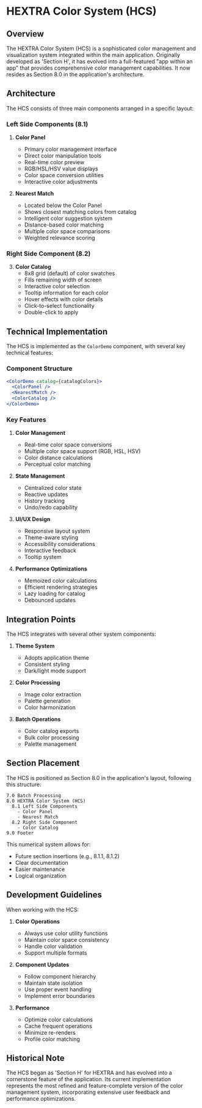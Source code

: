 # HEXTRA Color System (HCS)

## Overview

The HEXTRA Color System (HCS) is a sophisticated color management and visualization system integrated within the main application. Originally developed as 'Section H', it has evolved into a full-featured "app within an app" that provides comprehensive color management capabilities. It now resides as Section 8.0 in the application's architecture.

## Architecture

The HCS consists of three main components arranged in a specific layout:

### Left Side Components (8.1)
1. **Color Panel**
   - Primary color management interface
   - Direct color manipulation tools
   - Real-time color preview
   - RGB/HSL/HSV value displays
   - Color space conversion utilities
   - Interactive color adjustments

2. **Nearest Match**
   - Located below the Color Panel
   - Shows closest matching colors from catalog
   - Intelligent color suggestion system
   - Distance-based color matching
   - Multiple color space comparisons
   - Weighted relevance scoring

### Right Side Component (8.2)
3. **Color Catalog**
   - 8x8 grid (default) of color swatches
   - Fills remaining width of screen
   - Interactive color selection
   - Tooltip information for each color
   - Hover effects with color details
   - Click-to-select functionality
   - Double-click to apply

## Technical Implementation

The HCS is implemented as the `ColorDemo` component, with several key technical features:

### Component Structure
```jsx
<ColorDemo catalog={catalogColors}>
  <ColorPanel />
  <NearestMatch />
  <ColorCatalog />
</ColorDemo>
```

### Key Features
1. **Color Management**
   - Real-time color space conversions
   - Multiple color space support (RGB, HSL, HSV)
   - Color distance calculations
   - Perceptual color matching

2. **State Management**
   - Centralized color state
   - Reactive updates
   - History tracking
   - Undo/redo capability

3. **UI/UX Design**
   - Responsive layout system
   - Theme-aware styling
   - Accessibility considerations
   - Interactive feedback
   - Tooltip system

4. **Performance Optimizations**
   - Memoized color calculations
   - Efficient rendering strategies
   - Lazy loading for catalog
   - Debounced updates

## Integration Points

The HCS integrates with several other system components:

1. **Theme System**
   - Adopts application theme
   - Consistent styling
   - Dark/light mode support

2. **Color Processing**
   - Image color extraction
   - Palette generation
   - Color harmonization

3. **Batch Operations**
   - Color catalog exports
   - Bulk color processing
   - Palette management

## Section Placement

The HCS is positioned as Section 8.0 in the application's layout, following this structure:
```
7.0 Batch Processing
8.0 HEXTRA Color System (HCS)
  8.1 Left Side Components
    - Color Panel
    - Nearest Match
  8.2 Right Side Component
    - Color Catalog
9.0 Footer
```

This numerical system allows for:
- Future section insertions (e.g., 8.1.1, 8.1.2)
- Clear documentation
- Easier maintenance
- Logical organization

## Development Guidelines

When working with the HCS:

1. **Color Operations**
   - Always use color utility functions
   - Maintain color space consistency
   - Handle color validation
   - Support multiple formats

2. **Component Updates**
   - Follow component hierarchy
   - Maintain state isolation
   - Use proper event handling
   - Implement error boundaries

3. **Performance**
   - Optimize color calculations
   - Cache frequent operations
   - Minimize re-renders
   - Profile color matching

## Historical Note

The HCS began as 'Section H' for HEXTRA and has evolved into a cornerstone feature of the application. Its current implementation represents the most refined and feature-complete version of the color management system, incorporating extensive user feedback and performance optimizations.

